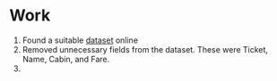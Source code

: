 # Work
1. Found a suitable [dataset](https://www.kaggle.com/datasets/yasserh/titanic-dataset) online 
2. Removed unnecessary fields from the dataset. These were Ticket, Name, Cabin, and Fare.
3. 